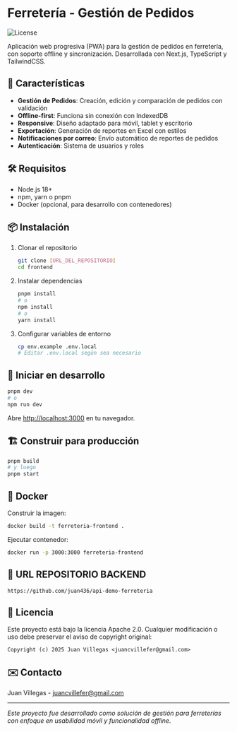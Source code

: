 # Ferretería - Gestión de Pedidos

![License](https://img.shields.io/badge/License-Apache%202.0-green.svg)

Aplicación web progresiva (PWA) para la gestión de pedidos en ferretería, con soporte offline y sincronización. Desarrollada con Next.js, TypeScript y TailwindCSS.

## 🚀 Características

- **Gestión de Pedidos**: Creación, edición y comparación de pedidos con validación
- **Offline-first**: Funciona sin conexión con IndexedDB
- **Responsive**: Diseño adaptado para móvil, tablet y escritorio
- **Exportación**: Generación de reportes en Excel con estilos
- **Notificaciones por correo**: Envío automático de reportes de pedidos
- **Autenticación**: Sistema de usuarios y roles

## 🛠️ Requisitos

- Node.js 18+
- npm, yarn o pnpm
- Docker (opcional, para desarrollo con contenedores)

## 📦 Instalación

1. Clonar el repositorio
   ```bash
   git clone [URL_DEL_REPOSITORIO]
   cd frontend
   ```

2. Instalar dependencias
   ```bash
   pnpm install
   # o
   npm install
   # o
   yarn install
   ```

3. Configurar variables de entorno
   ```bash
   cp env.example .env.local
   # Editar .env.local según sea necesario
   ```

## 🚦 Iniciar en desarrollo

```bash
pnpm dev
# o
npm run dev
```

Abre [http://localhost:3000](http://localhost:3000) en tu navegador.

## 🏗️ Construir para producción

```bash
pnpm build
# y luego
pnpm start
```

## 🐳 Docker

Construir la imagen:
```bash
docker build -t ferreteria-frontend .
```

Ejecutar contenedor:
```bash
docker run -p 3000:3000 ferreteria-frontend
```

## 📄 URL REPOSITORIO BACKEND
```
https://github.com/juan436/api-demo-ferreteria 
```

## 📄 Licencia

Este proyecto está bajo la licencia Apache 2.0. Cualquier modificación o uso debe preservar el aviso de copyright original:

```
Copyright (c) 2025 Juan Villegas <juancvillefer@gmail.com>
```

## ✉️ Contacto

Juan Villegas - [juancvillefer@gmail.com](mailto:juancvillefer@gmail.com)

---

*Este proyecto fue desarrollado como solución de gestión para ferreterías con enfoque en usabilidad móvil y funcionalidad offline.*

